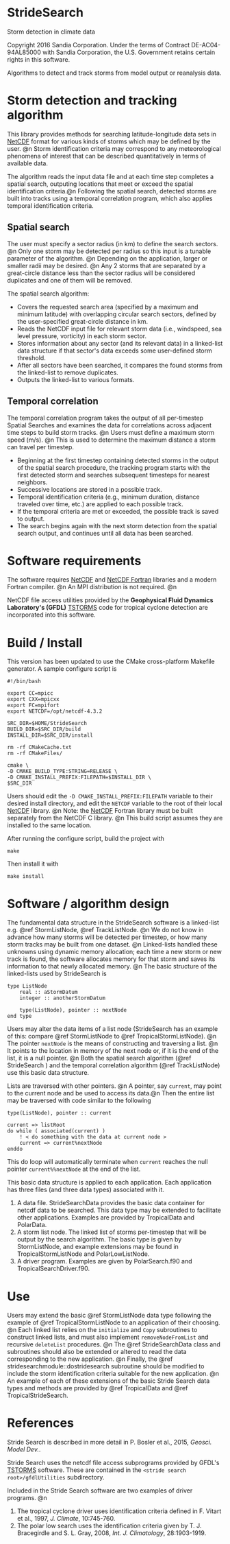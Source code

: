 # StrideSearch
Storm detection in climate data

Copyright 2016 Sandia Corporation. Under the terms of Contract DE-AC04-94AL85000 with Sandia Corporation, the U.S. Government retains certain rights in this software.

Algorithms to detect and track storms from model output or reanalysis data.


Storm detection and tracking algorithm
=========
This library provides methods for searching latitude-longitude data sets 
in [NetCDF](http://www.unidata.ucar.edu/software/netcdf/) format for various kinds of storms which may be defined by the user. @n
Storm identification criteria may correspond to any meteorological phenomena of interest that can be described quantitatively
in terms of available data. 

The algorithm reads the input data file and at each time step completes a spatial search, outputing locations that meet
or exceed the spatial identification criteria.@n
Following the spatial search, detected storms are built into tracks using a temporal correlation program, which also applies
temporal identification criteria.

Spatial search
---------------
The user must specify a sector radius (in km) to define the search sectors.  @n
Only one storm may be detected per radius so this input is a tunable parameter of the algorithm.  @n
Depending on the application, larger or smaller radii may be desired.  @n
Any 2 storms that are separated by a great-circle distance less than the sector radius will be considered duplicates and one of them will be removed.

The spatial search algorithm:
* Covers the requested search area (specified by a maximum and minimum latitude) with overlapping circular search sectors, 
defined by the user-specified great-circle distance in km.	  
* Reads the NetCDF input file for relevant storm data (i.e., windspeed, sea level pressure, vorticity) in each storm sector.
* Stores information about any sector (and its relevant data) in a linked-list data structure if that sector's data
exceeds some user-defined storm threshold.   
* After all sectors have been searched, it compares the found storms from the linked-list to remove duplicates.  
* Outputs the linked-list to various formats.

Temporal correlation
-----------------
The temporal correlation program takes the output of all per-timestep Spatial Searches and examines the data for correlations
across adjacent time steps to build storm tracks. @n
Users must define a maximum storm speed (m/s).  @n
This is used to determine the maximum distance a storm can travel per timestep. 

* Beginning at the first timestep containing detected storms in the output of the spatial search procedure, 
the tracking program starts with the first detected storm and searches subsequent timesteps for nearest neighbors.
* Successive locations are stored in a possible track.
* Temporal identification criteria (e.g., minimum duration, distance traveled over time, etc.) are applied to each possible track.
* If the temporal criteria are met or exceeded, the possible track is saved to output.  
* The search begins again with the next storm detection from the spatial search output, and continues until all data
has been searched.

Software requirements
===============
The software requires [NetCDF](http://www.unidata.ucar.edu/software/netcdf/) and [NetCDF Fortran](http://www.unidata.ucar.edu/software/netcdf/)
libraries and a modern Fortran compiler.      @n
An MPI distribution is not required.   @n   

NetCDF file access utilities provided by the __Geophysical Fluid Dynamics Laboratory's (GFDL)__ 
[TSTORMS](http://www.gfdl.noaa.gov/tstorms) code for tropical cyclone detection are incorporated into this software.

Build / Install
===============
This version has been updated to use the CMake cross-platform Makefile generator.  A sample configure script is

    #!/bin/bash

    export CC=mpicc
    export CXX=mpicxx
	export FC=mpifort
	export NETCDF=/opt/netcdf-4.3.2
	
	SRC_DIR=$HOME/StrideSearch
	BUILD_DIR=$SRC_DIR/build
	INSTALL_DIR=$SRC_DIR/install

	rm -rf CMakeCache.txt
	rm -rf CMakeFiles/

	cmake \
	-D CMAKE_BUILD_TYPE:STRING=RELEASE \
	-D CMAKE_INSTALL_PREFIX:FILEPATH=$INSTALL_DIR \
	$SRC_DIR

Users should edit the `-D CMAKE_INSTALL_PREFIX:FILEPATH` variable to their desired install directory, and edit the 
`NETCDF` variable to the root of their local [NetCDF](http://www.unidata.ucar.edu/software/netcdf/) library.  @n
Note: the [NetCDF](http://www.unidata.ucar.edu/software/netcdf/) Fortran library must be built
separately from the NetCDF C library.  @n
This build script assumes they are installed to the same location.

After running the configure script, build the project with 

    make
    
Then install it with 

	make install

Software / algorithm design
===============
The fundamental data structure in the StrideSearch software is a linked-list e.g. @ref StormListNode, @ref TrackListNode.  @n
We do not know in advance how many storms will be detected per timestep, or how many storm tracks may be built from one dataset. @n
Linked-lists handled these unknowns using dynamic memory allocation; each time a new storm or new track is found, the software
allocates memory for that storm and saves its information to that newly allocated memory.  @n
The basic structure of the linked-lists used by StrideSearch is 

    type ListNode
    	real :: aStormDatum
    	integer :: anotherStormDatum
    	
    	type(ListNode), pointer :: nextNode
    end type
    
Users may alter the data items of a list node (StrideSearch has an example of this: compare @ref StormListNode to @ref TropicalStormListNode). @n
The pointer `nextNode` is the means of constructing and traversing a list.  @n
It points to the location in memory of the next node or, if it is the end of the list, it is a null pointer.  @n
Both the spatial search algorithm (@ref StrideSearch ) and the temporal correlation algorithm (@ref TrackListNode) use this basic data structure.

Lists are traversed with other pointers. @n
A pointer, say `current`, may point to the current node and be used to access its data.@n
Then the entire list may be traversed with code similar to the following

    type(ListNode), pointer :: current

    current => listRoot
    do while ( associated(current) )
    	! < do something with the data at current node >
    	current => current%nextNode
    enddo
    
This do loop will automatically terminate when `current` reaches the null pointer `current%%nextNode` at the end of the list.

This basic data structure is applied to each application.  Each application has three files (and three data types) associated with it.
1. A data file.  StrideSearchData provides the basic data container for netcdf data to be searched.   This data type may
be extended to facilitate other applications.  Examples are provided by TropicalData and PolarData.
2. A storm list node. The linked list of storms per-timestep that will be output by the search algorithm.  The basic type is 
given by StormListNode, and example extensions may be found in TropicalStormListNode and PolarLowListNode.
3. A driver program.  Examples are given by PolarSearch.f90 and TropicalSearchDriver.f90.

Use
===============
Users may extend the basic @ref StormListNode data type following the example of @ref TropicalStormListNode to an application of their choosing. @n
Each linked list relies on the `initialize` and `Copy` subroutines to construct linked lists, and must also implement 
`removeNodeFromList` and recursive `deleteList` procedures.  @n
The @ref StrideSearchData class and subroutines should also be extended or altered to read the data corresponding to the new application. @n
Finally, the @ref stridesearchmodule::dostridesearch subroutine should be modified to include the storm identification criteria suitable for the new application. @n
An example of each of these extensions of the basic Stride Search data types and methods are provided by @ref TropicalData and @ref TropicalStrideSearch.


References
=================
Stride Search is described in more detail in P. Bosler et al., 2015, _Geosci. Model Dev._.  

Stride Search uses the netcdf file access subprograms provided by GFDL's [TSTORMS](http://www.gfdl.noaa.gov/tstorms) software.
These are contained in the `<stride search root>/gfdlUtilities` subdirectory.  

Included in the Stride Search software are two examples of driver programs.  @n
1. The tropical cyclone driver uses identification criteria defined in F. Vitart et al., 1997, _J. Climate_, 10:745-760.
2. The polar low search uses the identification criteria given by T. J. Bracegirdle and S. L. Gray, 2008, _Int. J. Climatology_, 28:1903-1919.


